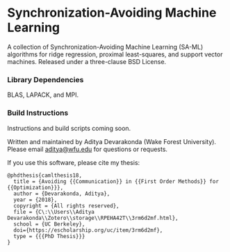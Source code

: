 # Synchronization-Avoiding Machine Learning
A collection of Synchronization-Avoiding Machine Learning (SA-ML) algorithms for ridge regression, proximal least-squares, and support vector machines.
Released under a three-clause BSD License.

### Library Dependencies
BLAS, LAPACK, and MPI.

### Build Instructions
Instructions and build scripts coming soon.

Written and maintained by Aditya Devarakonda (Wake Forest  University). 
Please email aditya@wfu.edu for questions or requests.

If you use this software, please cite my thesis:
```
@phdthesis{camlthesis18,
  title = {Avoiding {{Communication}} in {{First Order Methods}} for {{Optimization}}},
  author = {Devarakonda, Aditya},
  year = {2018},
  copyright = {All rights reserved},
  file = {C\:\\Users\\Aditya Devarakonda\\Zotero\\storage\\RPEHA42T\\3rm6d2mf.html},
  school = {UC Berkeley},
  doi={https://escholarship.org/uc/item/3rm6d2mf},
  type = {{{PhD Thesis}}}
}
```
